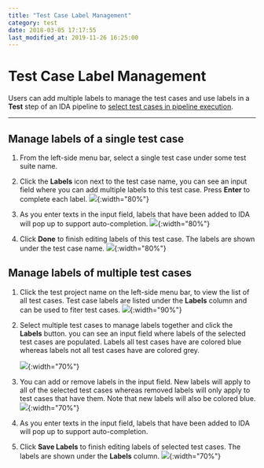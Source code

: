 ```yaml
---
title: "Test Case Label Management"
category: test
date: 2018-03-05 17:17:55
last_modified_at: 2019-11-26 16:25:00
---
```


# Test Case Label Management

Users can add multiple labels to manage the test cases and use labels in a **Test** step of an IDA pipeline to [select test cases in pipeline execution][test-step-ref].

***

## Manage labels of a single test case

1. From the left-side menu bar, select a single test case under some test suite name.

2. Click the **Labels** icon next to the test case name, you can see an input field where you can add multiple labels to this test case. Press **Enter** to complete each label.
   ![][single-test-case-labels-edit]{:width="80%"}

3. As you enter texts in the input field, labels that have been added to IDA will pop up to support auto-completion.
   ![][single-test-case-labels-auto-complete]{:width="80%"}

4. Click **Done** to finish editing labels of this test case. The labels are shown under the test case name.
  ![][single-test-case-labels-done]{:width="80%"}

## Manage labels of multiple test cases

1. Click the test project name on the left-side menu bar, to view the list of all test cases. Test case labels are listed under the **Labels** column and can be used to fiter test cases.
   ![][multi-test-case-labels-view]{:width="90%"}

2. Select multiple test cases to manage labels together and click the **Labels** button. you can see an input field where labels of the selected test cases are populated. Labels all test cases have are colored blue whereas labels not all test cases have are colored grey.<br>
   
   ![][multi-test-case-labels-edit]{:width="70%"}

3. You can add or remove labels in the input field. New labels will apply to all of the selected test cases whereas removed labels will only apply to test cases that have them. Note that new labels will also be colored blue.
   ![][multi-test-case-labels-add-remove]{:width="70%"}

4. As you enter texts in the input field, labels that have been added to IDA will pop up to support auto-completion.

5. Click **Save Labels** to finish editing labels of selected test cases. The labels are shown under the **Labels** column.
   ![][multi-test-case-labels-done]{:width="70%"}


[single-test-case-labels-edit]: ../images/test/single-test-case-labels-edit.PNG
[single-test-case-labels-done]: ../images/test/single-test-case-labels-done.PNG
[single-test-case-labels-auto-complete]: ../images/test/single-test-case-labels-auto-complete.PNG
[multi-test-case-labels-view]: ../images/test/multi-test-case-labels-view.PNG
[multi-test-case-labels-edit]: ../images/test/multi-test-case-labels-edit.PNG
[multi-test-case-labels-add-remove]: ../images/test/multi-test-case-labels-add-remove.PNG
[multi-test-case-labels-done]: ../images/test/multi-test-case-labels-done.PNG
[test-step-ref]: ../pipeline/pipeline-pipeline-stage&step-reference.html#pipeline-step-reference

